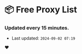 # :package: Free Proxy List
### Updated every 15 minutes.

- Last updated: `2024-09-02 07:19`

:heart:
